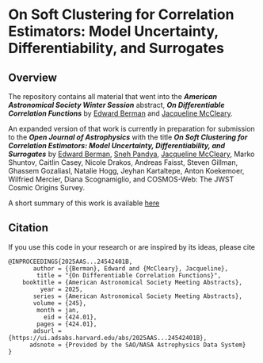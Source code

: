 # On Soft Clustering for Correlation Estimators: Model Uncertainty, Differentiability, and Surrogates

## Overview 

The repository contains all material that went into the ***American Astronomical Society Winter Session*** abstract, ***On Differentiable Correlation Functions*** by [Edward Berman](https://ebrmn.space/) and [Jacqueline McCleary](https://cos.northeastern.edu/people/jacqueline-mccleary/). 

An expanded version of that work is currently in preparation for submission to the ***Open Journal of Astrophysics*** with the title ***On Soft Clustering for Correlation Estimators: Model Uncertainty, Differentiability, and Surrogates*** by [Edward Berman](https://ebrmn.space/), [Sneh Pandya](https://snehjp2.github.io/), [Jacqueline McCleary](https://cos.northeastern.edu/people/jacqueline-mccleary/), Marko Shuntov, Caitlin Casey, Nicole Drakos, Andreas Faisst, Steven Gillman, Ghassem Gozaliasl, Natalie Hogg, Jeyhan Kartaltepe, Anton Koekemoer, Wilfried Mercier, Diana Scognamiglio, and COSMOS-Web: The JWST Cosmic Origins Survey.

A short summary of this work is available [here](https://cosmo-corr.netlify.app/) 

## Citation

If you use this code in your research or are inspired by its ideas, please cite

```
@INPROCEEDINGS{2025AAS...24542401B,
       author = {{Berman}, Edward and {McCleary}, Jacqueline},
        title = "{On Differentiable Correlation Functions}",
    booktitle = {American Astronomical Society Meeting Abstracts},
         year = 2025,
       series = {American Astronomical Society Meeting Abstracts},
       volume = {245},
        month = jan,
          eid = {424.01},
        pages = {424.01},
       adsurl = {https://ui.adsabs.harvard.edu/abs/2025AAS...24542401B},
      adsnote = {Provided by the SAO/NASA Astrophysics Data System}
}
```


